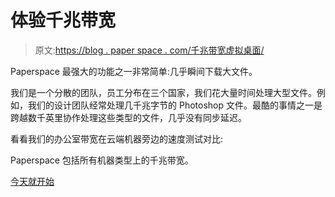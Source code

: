 # 体验千兆带宽

> 原文:[https://blog . paper space . com/千兆带宽虚拟桌面/](https://blog.paperspace.com/virtual-desktops-with-gigabit-bandwidth/)

Paperspace 最强大的功能之一非常简单:几乎瞬间下载大文件。

我们是一个分散的团队，员工分布在三个国家，我们花大量时间处理大型文件。例如，我们的设计团队经常处理几千兆字节的 Photoshop 文件。最酷的事情之一是跨越数千英里协作处理这些类型的文件，几乎没有同步延迟。

看看我们的办公室带宽在云端机器旁边的速度测试对比:

Paperspace 包括所有机器类型上的千兆带宽。

[今天就开始](https://paperspace.com/pricing)